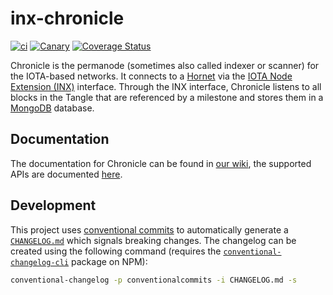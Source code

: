 # inx-chronicle

[![ci](https://github.com/iotaledger/inx-chronicle/actions/workflows/ci.yml/badge.svg)](https://github.com/iotaledger/inx-chronicle/actions/workflows/ci.yml)
[![Canary](https://github.com/iotaledger/inx-chronicle/actions/workflows/canary.yml/badge.svg)](https://github.com/iotaledger/inx-chronicle/actions/workflows/canary.yml)
[![Coverage Status](https://coveralls.io/repos/github/iotaledger/inx-chronicle/badge.svg?branch=main)](https://coveralls.io/github/iotaledger/inx-chronicle?branch=main)

Chronicle is the permanode (sometimes also called indexer or scanner) for the IOTA-based networks.
It connects to a [Hornet](https://github.com/iotaledger/hornet) via the [IOTA Node Extension (INX)](https://github.com/iotaledger/inx) interface.
Through the INX interface, Chronicle listens to all blocks in the Tangle that are referenced by a milestone and stores them in a [MongoDB](https://www.mongodb.com/) database.

## Documentation

The documentation for Chronicle can be found in [our wiki](https://wiki.iota.org/shimmer/chronicle/welcome), the supported APIs are documented [here](https://wiki.iota.org/shimmer/chronicle/reference/api).

## Development

This project uses [conventional commits](https://www.conventionalcommits.org/en/v1.0.0/) to automatically generate a [`CHANGELOG.md`](https://github.com/iotaledger/inx-chronicle/blob/main/CHANGELOG.md) which signals breaking changes.
The changelog can be created using the following command (requires the [`conventional-changelog-cli`](https://www.npmjs.com/package/conventional-changelog-cli) package on NPM):
```sh
conventional-changelog -p conventionalcommits -i CHANGELOG.md -s
```
